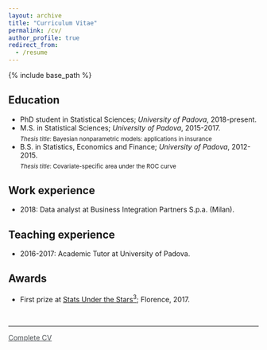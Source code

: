 ```yaml
---
layout: archive
title: "Curriculum Vitae"
permalink: /cv/
author_profile: true
redirect_from:
  - /resume
---
```


{% include base_path %}

<style type="text/css">
    a.typeA:hover {text-decoration: underline;}
</style>


Education
------
* PhD student in Statistical Sciences; _University of Padova_, 2018-present.
* M.S. in Statistical Sciences; _University of Padova_, 2015-2017.<br/><sub>_Thesis title_: Bayesian nonparametric models: applications in insurance</sub>
* B.S. in Statistics, Economics and Finance; _University of Padova_, 2012-2015. <br/><sub>_Thesis title_: Covariate-specific area under the ROC curve</sub>

Work experience
------
* 2018: Data analyst at Business Integration Partners S.p.a. (Milan). 
  
Teaching experience
------
* 2016-2017: Academic Tutor at University of Padova.

Awards
------
* First prize at [Stats Under the Stars<sup>3</sup>](http://local.disia.unifi.it/sus3/); Florence, 2017.

<br/>



---
<a class="typeA" href="https://laura-dangelo.github.io/files/CV_dangelo_laura.pdf" style="color:rgb(73,78,82)">Complete CV</a>
</a>
